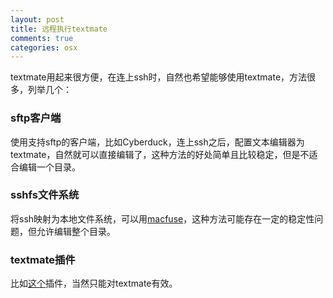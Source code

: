 ```yaml
---
layout: post
title: 远程执行textmate
comments: true
categories: osx
---
```


textmate用起来很方便，在连上ssh时，自然也希望能够使用textmate，方法很多，列举几个：

### sftp客户端
使用支持sftp的客户端，比如Cyberduck，连上ssh之后，配置文本编辑器为textmate，自然就可以直接编辑了，这种方法的好处简单且比较稳定，但是不适合编辑一个目录。

### sshfs文件系统
将ssh映射为本地文件系统，可以用[macfuse](http://code.google.com/p/macfuse/)，这种方法可能存在一定的稳定性问题，但允许编辑整个目录。

### textmate插件
比如[这个](http://david.olrik.dk/projects/textmate-remote-sync-bundle/)插件，当然只能对textmate有效。